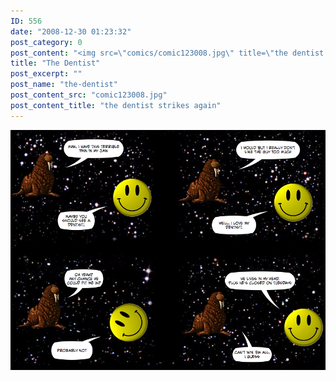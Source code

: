 ```yaml
---
ID: 556
date: "2008-12-30 01:23:32"
post_category: 0
post_content: "<img src=\"comics/comic123008.jpg\" title=\"the dentist strikes again\" />"
title: "The Dentist"
post_excerpt: ""
post_name: "the-dentist"
post_content_src: "comic123008.jpg"
post_content_title: "the dentist strikes again"
---
```



[![the dentist strikes again](/comics-hi-res/comic123008.jpg)](/comics-hi-res/comic123008.jpg "the dentist strikes again")
